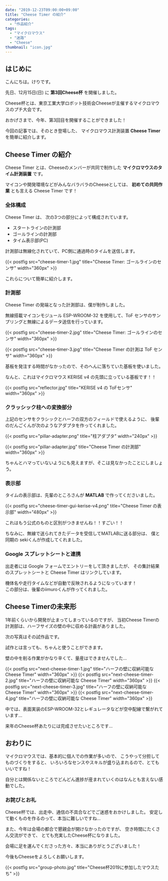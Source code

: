 ```yaml
---
date: "2019-12-23T09:00:00+09:00"
title: "Cheese Timer の紹介"
categories:
  - "作品紹介"
tags:
  - "マイクロマウス"
  - "迷路"
  - "Cheese"
thumbnail: "icon.jpg"
---
```


## はじめに

こんにちは。けりです。

先日、12月15日(日) に **第3回Cheese杯** を開催しました。

Cheese杯とは、東京工業大学ロボット技術会Cheeseが主催するマイクロマウスのプチ大会です。

おかげさまで、今年、第3回目を開催することができました！

今回の記事では、そのとき登場した、
マイクロマウス計測装置 **Cheese Timer** を簡単に紹介します。

<!--more-->

## Cheese Timer の紹介

Cheese Timer とは、Cheeseのメンバーが共同で制作した **マイクロマウスのタイム計測装置** です。

マイコンや開発環境などがみんなバラバラのCheeseとしては、
**初めての共同作業** とも言える Cheese Timer です！

### 全体構成

Cheese Timer は、
次の3つの部分によって構成されています。

- スタートラインの計測部
- ゴールラインの計測部
- タイム表示部(PC)

計測部は無線化されていて、PC側に通過時のタイムを送信します。

{{< postfig src="cheese-timer-1.jpg" title="Cheese Timer: ゴールラインのセンサ" width="360px" >}}

これらについて簡単に紹介します。

### 計測部

Cheese Timer の発端となった計測部は、僕が制作しました。

無線搭載マイコンモジュール ESP-WROOM-32 を使用して、ToF センサのサンプリングと無線によるデータ送信を行っています。

{{< postfig src="cheese-timer-2.jpg" title="Cheese Timer: ゴールラインのセンサ" width="360px" >}}

{{< postfig src="cheese-timer-3.jpg" title="Cheese Timer の計測は ToF センサ" width="360px" >}}

基板を発注する時間がなかったので、そのへんに落ちていた基板を使いました。

なんと、これはマイクロマウス KERISE v4 の先頭に立っている基板です！！

{{< postfig src="reflector.jpg" title="KERISE v4 の ToFセンサ" width="360px" >}}

### クラッシック柱への変換部分

上記のセンサをクラシックとハーフの双方のフィールドで使えるように、
後輩のだんごくんが次のようなアダプタを作ってくれました。

{{< postfig src="pillar-adapter.png" title="柱アダプタ" width="240px" >}}

{{< postfig src="pillar-adapter.jpg" title="Cheese Timer の計測部" width="360px" >}}

ちゃんとハマっていないようにも見えますが、そこは見なかったことにしましょう。

### 表示部

タイムの表示部は、先輩のところさんが **MATLAB** で作ってくださいました。

{{< postfig src="cheese-timer-gui-kerise-v4.png" title="Cheese Timer の表示部" width="480px" >}}

これはもう公式のものと区別がつきませんね！！すごい！！

ちなみに、無線で送られてきたデータを受信してMATLABに送る部分は、
僕と同期の sekiくんが作成してくれました。

### Google スプレットシートと連携

出走者には Google フォームでエントリーをして頂きましたが、
その集計結果のスプレットシートと Cheese Timer はリンクしています。

機体名や走行タイムなどが自動で反映されるようになっています！  
この部分は、後輩のiimuroくんが作ってくれました。

## Cheese Timerの未来形

1年前くらいから開発が止まってしまっているのですが、
当初Cheese Timerの計測部は、ハーフサイズの壁の中に収める計画がありました。

次の写真はその試作品です。

試作とは言っても、ちゃんと使うことができます。

壁の中を削る作業がかなり辛くて、量産はできませんでした...

{{< postfig src="next-cheese-timer-1.jpg" title="ハーフの壁に収納可能な Cheese Timer" width="360px" >}}
{{< postfig src="next-cheese-timer-2.jpg" title="ハーフの壁に収納可能な Cheese Timer" width="360px" >}}
{{< postfig src="next-cheese-timer-3.jpg" title="ハーフの壁に収納可能な Cheese Timer" width="360px" >}}
{{< postfig src="next-cheese-timer-4.jpg" title="ハーフの壁に収納可能な Cheese Timer" width="360px" >}}

中では、表面実装のESP-WROOM-32とレギュレータなどが空中配線で繋がれています...

来年のCheese杯あたりには完成させたいところです...

## おわりに

マイクロマウスでは、基本的に個人での作業が多いので、
こうやって分担してものづくりをすると、
いろいろなセンスやスキルが盛り込まれるので、とてもいいですね！

自分とは関係ないところでどんどん進捗が産まれていくのはなんとも言えない感動でした。

### お詫びとお礼

Cheese杯では、出走中、通信の不具合などでご迷惑をおかけしました。
安定して動くものを作るのって、本当に難しいですね...

また、今年は会場の都合で懇親会が開けなかったのですが、
空き時間にたくさん交流ができて、
とても充実したCheese杯になりました。

会場に足を運んでくださった方々、本当にありがとうございました！

今後もCheeseをよろしくお願いします。

{{< postfig src="group-photo.jpg" title="Cheese杯2019に参加したマウスたち" >}}
